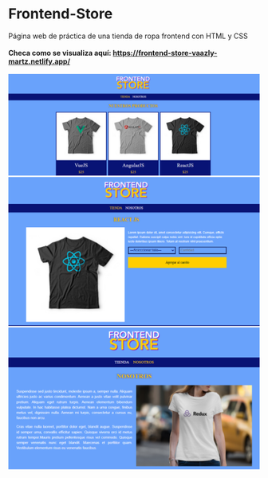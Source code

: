 # Frontend-Store
Página web de práctica de una tienda de ropa frontend con HTML y CSS <br><br>
<b>Checa como se visualiza aquí: https://frontend-store-vaazly-martz.netlify.app/ </b> <br><br>
![Image text](https://github.com/VanessaMartz/Frontend-Store/blob/master/2-FrontendStore-principal.png)
![Image text](https://github.com/VanessaMartz/Frontend-Store/blob/master/2-FrontendStore-producto.png)
![Image text](https://github.com/VanessaMartz/Frontend-Store/blob/master/2-FrontendStore-nosotros.png)
